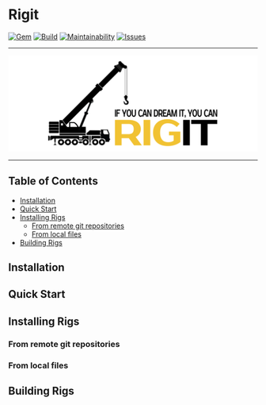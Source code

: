 Rigit
==================================================

[![Gem](https://img.shields.io/gem/v/rigit.svg?style=flat-square)](https://rubygems.org/gems/rigit)
[![Build](https://img.shields.io/travis/DannyBen/rigit.svg?style=flat-square)](https://travis-ci.org/DannyBen/rigit)
[![Maintainability](https://img.shields.io/codeclimate/maintainability/DannyBen/rigit.svg?style=flat-square)](https://codeclimate.com/github/DannyBen/rigit)
[![Issues](https://img.shields.io/codeclimate/issues/github/DannyBen/rigit.svg?style=flat-square)](https://codeclimate.com/github/DannyBen/rigit)

---

![Rigit](rigit-header.png)

---

Table of Contents
--------------------------------------------------

* [Installation](#installation)
* [Quick Start](#quick-start)
* [Installing Rigs](#installing-rigs)
   * [From remote git repositories](#from-remote-git-repositories)
   * [From local files](#from-local-files)
* [Building Rigs](#building-rigs)


Installation
--------------------------------------------------


Quick Start
--------------------------------------------------


Installing Rigs
--------------------------------------------------

### From remote git repositories

### From local files


Building Rigs
--------------------------------------------------
